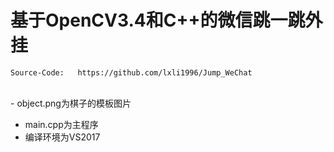 # 基于OpenCV3.4和C++的微信跳一跳外挂
    Source-Code:   https://github.com/lxli1996/Jump_WeChat
</br> - object.png为棋子的模板图片</br>
- main.cpp为主程序</br>
- 编译环境为VS2017</br>
